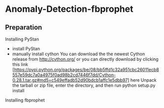 # Anomaly-Detection-fbprophet

## Preparation

Installing PyStan
- install PyStan
- manually install cython
You can download the the newest Cython release from http://cython.org/ or you can directly download by clicking this link [https://pypi.python.org/packages/be/08/bb5ffd1c32a951cbc26011ecb8557e59dc7a0a4975f0ad98b2cd7446f7dd/Cython-0.28.1.tar.gz#md5=c549effadb52d90bdcb1affc1e5dbb97] here Unpack the tarball or zip file, enter the directory, and then run
python setup.py install

Installing fbprophet
